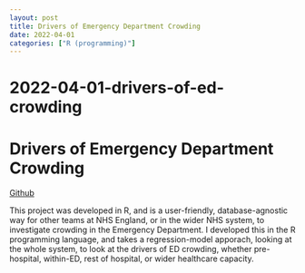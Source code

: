 ```yaml
---
layout: post 
title: Drivers of Emergency Department Crowding
date: 2022-04-01
categories: ["R (programming)"]
---
```

# 2022-04-01-drivers-of-ed-crowding

# Drivers of Emergency Department Crowding
[Github](https://github.com/nhsengland/ESA_ED_Crowding)

This project was developed in R, and is a user-friendly, database-agnostic way for other teams at NHS England, or in the wider NHS system, to investigate crowding in the Emergency Department. I developed this in the R programming language, and takes a regression-model apporach, looking at the whole system, to look at the drivers of ED crowding, whether pre-hospital, within-ED, rest of hospital, or wider healthcare capacity. 

